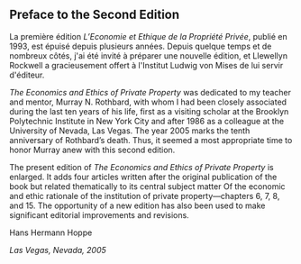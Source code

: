 ## Preface to the Second Edition

La première édition *L’Economie et Ethique de la Propriété Privée*, publié en 1993, est épuisé depuis plusieurs années. Depuis quelque temps et de nombreux côtés, j'ai été invité à préparer une nouvelle édition, et Llewellyn Rockwell a gracieusement offert à l'Institut Ludwig von Mises de lui servir d'éditeur.

*The Economics and Ethics of Private Property* was dedicated to my teacher and mentor, Murray N. Rothbard, with whom I had been closely associated during the last ten years of his life, first as a visiting scholar at the Brooklyn Polytechnic Institute in New York City and after 1986 as a colleague at the University of Nevada, Las Vegas. The year 2005 marks the tenth anniversary of Rothbard’s death. Thus, it seemed a most appropriate time to honor Murray anew with this second edition.

The present edition of *The Economics and Ethics of Private Property* is enlarged. It adds four articles written after the original publication of the book but related thematically to its central subject matter Of the economic and ethic rationale of the institution of private property—chapters 6, 7, 8, and 15. The opportunity of a new edition has also been used to make significant editorial improvements and revisions.

Hans Hermann Hoppe

*Las Vegas, Nevada, 2005*